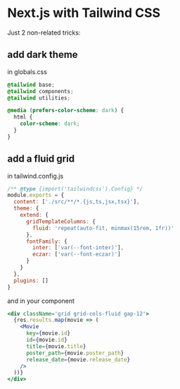 # Next.js with Tailwind CSS

Just 2 non-related tricks:

## add dark theme

in globals.css

```css
@tailwind base;
@tailwind components;
@tailwind utilities;

@media (prefers-color-scheme: dark) {
  html {
    color-scheme: dark;
  }
}
```

## add a fluid grid

in tailwind.config.js

```js
/** @type {import('tailwindcss').Config} */
module.exports = {
  content: ['./src/**/*.{js,ts,jsx,tsx}'],
  theme: {
    extend: {
      gridTemplateColumns: {
        fluid: 'repeat(auto-fit, minmax(15rem, 1fr))'
      },
      fontFamily: {
        inter: ['var(--font-inter)'],
        eczar: ['var(--font-eczar)']
      }
    }
  },
  plugins: []
}
```

and in your component

```jsx
<div className='grid grid-cols-fluid gap-12'>
  {res.results.map(movie => (
    <Movie
      key={movie.id}
      id={movie.id}
      title={movie.title}
      poster_path={movie.poster_path}
      release_date={movie.release_date}
    />
  ))}
</div>
```
